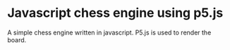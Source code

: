 # Javascript chess engine using p5.js
A simple chess engine written in javascript. P5.js is used to render the board.
